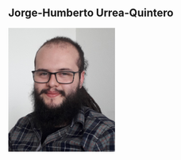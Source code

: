## Jorge-Humberto Urrea-Quintero

<p float="left">
  <img src="/images/20190514_175020_Small.jpg" height="250" />
</p>

